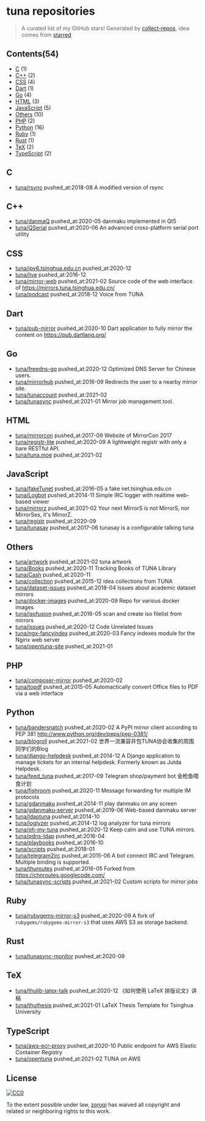 # tuna repositories


> A curated list of my GitHub stars!  Generated by [collect-repos](https://github.com/zoroqi/collect-repos), idea comes from [starred](https://github.com/maguowei/starred)  


## Contents(54)

- [C](#c) (1)
- [C++](#c++) (2)
- [CSS](#css) (4)
- [Dart](#dart) (1)
- [Go](#go) (4)
- [HTML](#html) (3)
- [JavaScript](#javascript) (5)
- [Others](#others) (10)
- [PHP](#php) (2)
- [Python](#python) (16)
- [Ruby](#ruby) (1)
- [Rust](#rust) (1)
- [TeX](#tex) (2)
- [TypeScript](#typescript) (2)

## C

- [tuna/rsync](https://github.com/tuna/rsync) pushed_at:2018-08 A modified version of rsync

## C++

- [tuna/danmaQ](https://github.com/tuna/danmaQ) pushed_at:2020-05 danmaku implemented in Qt5
- [tuna/QSerial](https://github.com/tuna/QSerial) pushed_at:2020-06 An advanced cross-platform serial port utility

## CSS

- [tuna/ipv6.tsinghua.edu.cn](https://github.com/tuna/ipv6.tsinghua.edu.cn) pushed_at:2020-12 
- [tuna/live](https://github.com/tuna/live) pushed_at:2016-12 
- [tuna/mirror-web](https://github.com/tuna/mirror-web) pushed_at:2021-02 Source code of the web interface of https://mirrors.tuna.tsinghua.edu.cn/ 
- [tuna/podcast](https://github.com/tuna/podcast) pushed_at:2018-12 Voice from TUNA

## Dart

- [tuna/pub-mirror](https://github.com/tuna/pub-mirror) pushed_at:2020-10 Dart application to fully mirror the content on https://pub.dartlang.org/

## Go

- [tuna/freedns-go](https://github.com/tuna/freedns-go) pushed_at:2020-12 Optimized DNS Server for Chinese users.
- [tuna/mirrorhub](https://github.com/tuna/mirrorhub) pushed_at:2016-09 Redirects the user to a nearby mirror site.
- [tuna/tunaccount](https://github.com/tuna/tunaccount) pushed_at:2021-02 
- [tuna/tunasync](https://github.com/tuna/tunasync) pushed_at:2021-01 Mirror job management tool. 

## HTML

- [tuna/mirrorcon](https://github.com/tuna/mirrorcon) pushed_at:2017-09 Website of MirrorCon 2017
- [tuna/registr-lite](https://github.com/tuna/registr-lite) pushed_at:2020-09 A lightweight registr with only a bare RESTful API.
- [tuna/tuna.moe](https://github.com/tuna/tuna.moe) pushed_at:2021-02 

## JavaScript

- [tuna/fakeTunet](https://github.com/tuna/fakeTunet) pushed_at:2016-05 a fake net.tsinghua.edu.cn
- [tuna/Logbot](https://github.com/tuna/Logbot) pushed_at:2014-11 Simple IRC logger with realtime web-based viewer
- [tuna/mirrorz](https://github.com/tuna/mirrorz) pushed_at:2021-02 Your next MirrorS is not MirrorS, nor MirrorSes, it's MirrorZ.
- [tuna/registr](https://github.com/tuna/registr) pushed_at:2020-09 
- [tuna/tunasay](https://github.com/tuna/tunasay) pushed_at:2017-06 tunasay is a configurable talking tuna

## Others

- [tuna/artwork](https://github.com/tuna/artwork) pushed_at:2021-02 tuna artwork
- [tuna/Books](https://github.com/tuna/Books) pushed_at:2020-11 Tracking Books of TUNA Library
- [tuna/Cash](https://github.com/tuna/Cash) pushed_at:2020-11 
- [tuna/collection](https://github.com/tuna/collection) pushed_at:2015-12 idea collections from TUNA
- [tuna/dataset-issues](https://github.com/tuna/dataset-issues) pushed_at:2018-04 Issues about academic dataset mirrors
- [tuna/docker-images](https://github.com/tuna/docker-images) pushed_at:2020-09 Repo for various docker images
- [tuna/isofusion](https://github.com/tuna/isofusion) pushed_at:2016-05 scan and create iso filelist from mirrors
- [tuna/issues](https://github.com/tuna/issues) pushed_at:2020-12 Code Unrelated Issues 
- [tuna/ngx-fancyindex](https://github.com/tuna/ngx-fancyindex) pushed_at:2020-03 Fancy indexes module for the Nginx web server
- [tuna/opentuna-site](https://github.com/tuna/opentuna-site) pushed_at:2021-01 

## PHP

- [tuna/composer-mirror](https://github.com/tuna/composer-mirror) pushed_at:2020-02 
- [tuna/topdf](https://github.com/tuna/topdf) pushed_at:2015-05 Automactically convert Office files to PDF via a web interface

## Python

- [tuna/bandersnatch](https://github.com/tuna/bandersnatch) pushed_at:2020-02 A PyPI mirror client according to PEP 381 http://www.python.org/dev/peps/pep-0381/
- [tuna/blogroll](https://github.com/tuna/blogroll) pushed_at:2021-02 世界一流兼容并包TUNA协会收集的周围同学们的Blog
- [tuna/django-helpdesk](https://github.com/tuna/django-helpdesk) pushed_at:2014-12 A Django application to manage tickets for an internal helpdesk. Formerly known as Jutda Helpdesk.
- [tuna/feed_tuna](https://github.com/tuna/feed_tuna) pushed_at:2017-09 Telegram shop/payment bot 金枪鱼喂食计划
- [tuna/fishroom](https://github.com/tuna/fishroom) pushed_at:2020-11 Message forwarding for multiple IM protocols
- [tuna/gdanmaku](https://github.com/tuna/gdanmaku) pushed_at:2014-11 play danmaku on any screen
- [tuna/gdanmaku-server](https://github.com/tuna/gdanmaku-server) pushed_at:2019-06 Web-based danmaku server
- [tuna/ldaptuna](https://github.com/tuna/ldaptuna) pushed_at:2014-10 
- [tuna/loglyzer](https://github.com/tuna/loglyzer) pushed_at:2014-12 log analyzer for tuna mirrors
- [tuna/oh-my-tuna](https://github.com/tuna/oh-my-tuna) pushed_at:2020-12 Keep calm and use TUNA mirrors.
- [tuna/pdns-ldap](https://github.com/tuna/pdns-ldap) pushed_at:2016-04 
- [tuna/playbooks](https://github.com/tuna/playbooks) pushed_at:2016-10 
- [tuna/scripts](https://github.com/tuna/scripts) pushed_at:2018-01 
- [tuna/telegram2irc](https://github.com/tuna/telegram2irc) pushed_at:2015-06 A bot connect IRC and Telegram. Multiple binding is supported.
- [tuna/thuroutes](https://github.com/tuna/thuroutes) pushed_at:2016-05 Forked from https://chnroutes.googlecode.com/
- [tuna/tunasync-scripts](https://github.com/tuna/tunasync-scripts) pushed_at:2021-02 Custom scripts for mirror jobs

## Ruby

- [tuna/rubygems-mirror-s3](https://github.com/tuna/rubygems-mirror-s3) pushed_at:2020-09 A fork of `rubygems/rubygems-mirror-s3` that uses AWS S3 as storage backend.

## Rust

- [tuna/tunasync-monitor](https://github.com/tuna/tunasync-monitor) pushed_at:2020-09 

## TeX

- [tuna/thulib-latex-talk](https://github.com/tuna/thulib-latex-talk) pushed_at:2020-12 《如何使用 LaTeX 排版论文》讲稿
- [tuna/thuthesis](https://github.com/tuna/thuthesis) pushed_at:2021-01 LaTeX Thesis Template for Tsinghua University

## TypeScript

- [tuna/aws-ecr-proxy](https://github.com/tuna/aws-ecr-proxy) pushed_at:2020-10 Public endpoint for AWS Elastic Container Registry
- [tuna/opentuna](https://github.com/tuna/opentuna) pushed_at:2021-02 TUNA on AWS


## License

[![CC0](http://mirrors.creativecommons.org/presskit/buttons/88x31/svg/cc-zero.svg)](https://creativecommons.org/publicdomain/zero/1.0/)

To the extent possible under law, [zoroqi](https://github.com/zoroqi) has waived all copyright and related or neighboring rights to this work.
